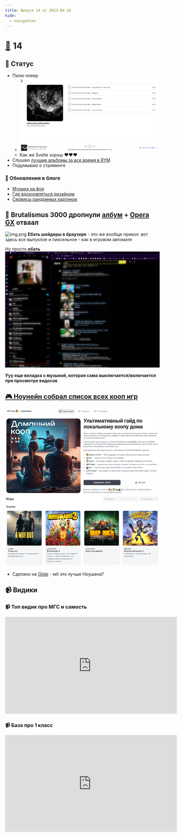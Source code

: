 ```yaml
---
title: Выпуск 14 от 2023-04-10
hide:
  - navigation
---
```


# [📰](../index.md) 14

## 👀 Статус

- Пилю плеер
    - ![](player.png)
    - Как же Svelte хорош ♥♥♥
- Слушаю [лучшие альбомы за все время в RYM](
  https://rateyourmusic.com/charts/top/album/all-time/deweight:live,archival,soundtrack/)
- Подумываю о стриминге

### 📝 Обновления в блоге

- [Музыка на фон](../../b/bg-music.md)
- [Где вдохновляться дизайном](../../b/design-inspiration.md)
- [Сервисы рандомных картинок](../../b/images.md)

## 🎵 Brutalismus 3000 дропнули [албум](https://rateyourmusic.com/release/album/brutalismus-3000/ultrakunst/) + [Opera GX](https://www.opera.com/ru/gx) отваал

![img.png](opera.png)
**Ебать шейдеры в браузере** - это же вообще прикол: вот здесь все выпуклое и пиксельное - как в игровом автомате

Ну просто **ебать**
![img.png](ebat.png)

**Ууу еще вкладка с музыкой, которая сама выключается/включается при просмотре видосов**

## [🎮 Ноунейн собрал список всех кооп игр](https://coop-games.glide.page/dl/d0a5f4)

![img.png](coop.png)

- Сделано на [Glide](https://www.glideapps.com/) - мб это лучше Ноушена?

## 📹 Видики

### 📹 Топ видик про МГС и самость

<iframe width="560" height="315" src="https://www.youtube.com/embed/m0bqPX9rAhk" title="YouTube video player" frameborder="0" allow="accelerometer; autoplay; clipboard-write; encrypted-media; gyroscope; picture-in-picture; web-share" allowfullscreen></iframe>

### 📹 База про 1 класс

<iframe width="560" height="315" src="https://www.youtube.com/embed/63Ct_5df804" title="YouTube video player" frameborder="0" allow="accelerometer; autoplay; clipboard-write; encrypted-media; gyroscope; picture-in-picture; web-share" allowfullscreen></iframe>